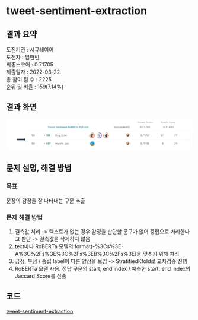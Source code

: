 # tweet-sentiment-extraction

## 결과 요약
도전기관 : 시큐레이어    
도전자 : 엄현빈     
최종스코어 : 0.71705    
제출일자 : 2022-03-22      
총 참여 팀 수 : 2225      
순위 및 비율 : 159(7.14%)      

## 결과 화면
![leaderboard_tweet](./img/leaderboard_tweet.PNG)

## 문제 설명, 해결 방법
### 목표
문장의 감정을 잘 나타내는 구문 추출

### 문제 해결 방법
1. 결측값 처리 -> 텍스트가 없는 경우 감정을 판단할 문구가 없어 중립으로 처리한다고 판단 -> 결측값을 삭제하지 않음
2. text마다 RoBERTa 모델의 format(-%3Cs%3E-A%3C%2Fs%3E%3C%2Fs%3EB%3C%2Fs%3E)을 맞추기 위해 처리
3. 긍정, 부정 / 중립 label이 다른 양상을 보임 -> StratifiedKfold로 교차검증 진행
4. RoBERTa 모델 사용. 정답 구문의 start, end index / 예측한 start, end index의 Jaccard Score를 산출

## 코드
[tweet-sentiment-extraction]()

